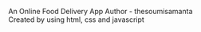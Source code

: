 An Online Food Delivery App
Author - thesoumisamanta
<br>
Created by using html, css and javascript
